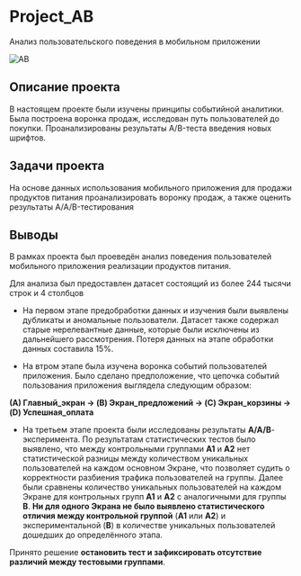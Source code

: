 # Project_AB
Анализ пользовательского поведения в мобильном приложении

![AB](https://user-images.githubusercontent.com/121228383/212535142-cf1d9230-f5ab-4db0-9786-64512c43011f.png)

## Описание проекта

В настоящем проекте были изучены принципы событийной аналитики. Была построена воронка продаж, исследован путь пользователей до покупки. Проанализированы
результаты A/B-теста введения новых шрифтов.

## Задачи проекта

На основе данных использования мобильного приложения для продажи продуктов питания проанализировать воронку продаж, а также оценить результаты A/A/B-тестирования

## Выводы

В рамках проекта был проеведён анализ поведения пользователей мобильного приложения реализации продуктов питания.

Для анализа был предоставлен датасет состоящий из более 244 тысячи строк и 4 столбцов 

* На первом этапе предобработки данных и изучения были выявлены дубликаты и аномальные пользователи. Датасет также содержал старые нерелевантные данные, которые были исключены из дальнейшего рассмотрения. Потеря данных на этапе обработки данных составила 15%.


* На втром этапе была изучена воронка событий пользователей приложения. Было сделано предположение, что цепочка событий пользования приложения выглядела следующим образом:

__(A) Главный_экран -> (B) Экран_предложений -> (C) Экран_корзины -> (D) Успешная_оплата__


* На третьем этапе проекта были исследованы результаты __A/A/B__- эксперимента.
По результатам статистических тестов было выявлено, что между контрольными группами __А1__ и __А2__ нет статистической разницы между количеством уникальных пользователей на каждом основном Экране, что позволяет судить о корректности разбиения трафика пользователей на группы.
Далее были сравнены количество уникальных пользователей на каждом Экране для контрольных групп __А1__ и __А2__ с аналогичными для группы __В__.
__Ни для одного Экрана не было выявлено статистического отличия между контрольной группой__ (__А1__ или __А2__) и экспериментальной (__В__) в количестве уникальных пользователей дошедших до определённого этапа.

Принято решение __остановить тест и зафиксировать отсутствие различий между тестовыми группами__. 

